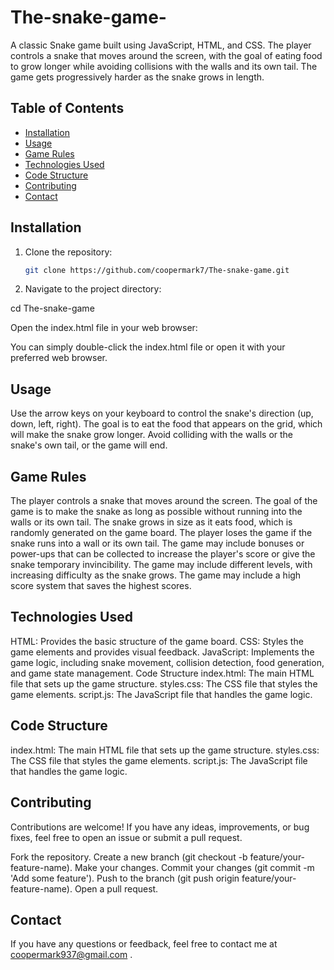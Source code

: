 # The-snake-game-
A classic Snake game built using JavaScript, HTML, and CSS. The player controls a snake that moves around the screen, with the goal of eating food to grow longer while avoiding collisions with the walls and its own tail. The game gets progressively harder as the snake grows in length.

## Table of Contents

- [Installation](#installation)
- [Usage](#usage)
- [Game Rules](#game-rules)
- [Technologies Used](#technologies-used)
- [Code Structure](#code-structure)
- [Contributing](#contributing)
- [Contact](#contact)

## Installation

1. Clone the repository:

   ```bash
   git clone https://github.com/coopermark7/The-snake-game.git

2. Navigate to the project directory:

cd The-snake-game

Open the index.html file in your web browser:

You can simply double-click the index.html file or open it with your preferred web browser.

## Usage

Use the arrow keys on your keyboard to control the snake's direction (up, down, left, right).
The goal is to eat the food that appears on the grid, which will make the snake grow longer.
Avoid colliding with the walls or the snake's own tail, or the game will end.

## Game Rules
The player controls a snake that moves around the screen.
The goal of the game is to make the snake as long as possible without running into the walls or its own tail.
The snake grows in size as it eats food, which is randomly generated on the game board.
The player loses the game if the snake runs into a wall or its own tail.
The game may include bonuses or power-ups that can be collected to increase the player's score or give the snake temporary invincibility.
The game may include different levels, with increasing difficulty as the snake grows.
The game may include a high score system that saves the highest scores.

## Technologies Used
HTML: Provides the basic structure of the game board.
CSS: Styles the game elements and provides visual feedback.
JavaScript: Implements the game logic, including snake movement, collision detection, food generation, and game state management.
Code Structure
index.html: The main HTML file that sets up the game structure.
styles.css: The CSS file that styles the game elements.
script.js: The JavaScript file that handles the game logic.

## Code Structure
index.html: The main HTML file that sets up the game structure.
styles.css: The CSS file that styles the game elements.
script.js: The JavaScript file that handles the game logic.

## Contributing
Contributions are welcome! If you have any ideas, improvements, or bug fixes, feel free to open an issue or submit a pull request.

Fork the repository.
Create a new branch (git checkout -b feature/your-feature-name).
Make your changes.
Commit your changes (git commit -m 'Add some feature').
Push to the branch (git push origin feature/your-feature-name).
Open a pull request.

## Contact
If you have any questions or feedback, feel free to contact me at coopermark937@gmail.com .

   


